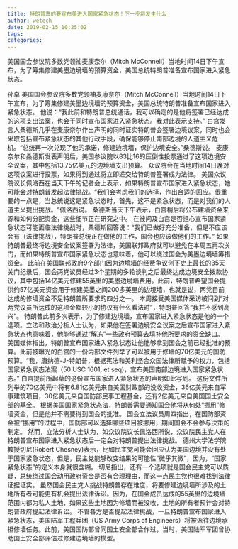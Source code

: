 ```yaml
---
title: 特朗普真的要宣布美进入国家紧急状态！下一步将发生什么
author: wetech
date: 2019-02-15 10:25:02
tags: 
categories: 
---
```

美国国会参议院多数党领袖麦康奈尔（Mitch McConnell）当地时间14日下午宣布，为了筹集修建美墨边境墙的预算资金，美国总统特朗普准备宣布国家进入紧急状态。
<!-- more -->
孙卓
美国国会参议院多数党领袖麦康奈尔（Mitch McConnell）当地时间14日下午宣布，为了筹集修建美墨边境墙的预算资金，美国总统特朗普准备宣布国家进入紧急状态。
他说：“我此前和特朗普总统通话，我可以确定的是他将签署已经达成的这项支出法案，也会于同时宣布国家进入紧急状态。我对此表示支持。”
白宫发言人桑德斯几乎在麦康奈尔作出声明的同时证实特朗普会签署边境议案，同时也会采取包括宣布紧急状态的其他行政手段，确保能够停止南部边境的人道主义危机。“总统再一次兑现了他的承诺，修建边境墙，保护边境安全。”桑德斯说。
麦康奈尔和桑德斯发表声明后，美国参议院以83比16的压倒性投票通过了这项边境安全议案，其中包括13.75亿美元的边境墙支出预算。
众议院会在当地时间14日晚对这项议案进行投票，如果得到通过将立即递交给特朗普签署成为法律。
美国众议院议长佩洛西在当天下午的记者会上表示，如果特朗普宣布国家进入紧急状态，她可能会对特朗普发起法律挑战。“我们会考虑我们的选择，作出合适的回应。很重要的一点是，当总统说这是紧急状态时，首先，这不是紧急状态，而是对我们的人道主义提出挑战。“佩洛西说。
桑德斯当天下午表示，白宫稍后将公布建墙资金来源和如何分配资金，这些细节正在研究之中。
在被问及白宫是否担心宣布国家紧急状态可能面临法律挑战时，桑德斯回答说：“我们已做好充分准备，但是不应该会有（法律挑战），特朗普总统正在做他的工作，国会也应该做他们的工作。”
如果特朗普最终将边境安全议案签署为法律，美国联邦政府就可以避免在本周五再次关门，而如果特朗普宣布国家紧急状态也意味着，他可以绕过国会为美墨边境墙筹措资金。
此前在美国联邦政府9个部门因为边境墙的经费争议创下史上最长的35天关门纪录后，国会两党议员经过3个星期的多轮谈判之后最终达成边境安全拨款协议，其中包括14亿美元修建55英里的美墨边境墙费用。此前，特朗普希望国会提供约57亿美元资金用于修建美墨之间200多英里的边境墙，也就是说，两党目前达成的修墙资金不足特朗普所要求的四分之一。
本周接受美国媒体采访被问到“对两党议员所达成的这项金额较小的协议有什么看法时”，特朗普回答“我并不感到高兴”。
特朗普此前多次表示，为了修建边境墙，宣布国家进入紧急状态是他的一个选项。立法和政治分析人士认为，如果他在签署边境安全议案之后宣布国家进入紧急状态也意味着，他能够通过“解冻”一些政府预算去填补他所要求的资金缺口。
美国媒体指出，特朗普宣布国家进入紧急状态让他能够拿到国会之前已经批准的预算。此前被曝光的白宫的一份内部文件列举了可以被用于修墙的70亿美元的国防预算。“我，唐纳德-J-特朗普，根据宪法和美利坚合众国法律所赋予的权力，包括国家紧急状态法案（50 USC 1601, et seq)，宣布美国南部边境进入国家紧急状态。” 白宫提前所起草的这份宣布国家进入紧急状态的声明如此写到。
这份文件所列举的70亿美元中将有6.81亿美元来自美国财政部的没收资金，36亿美元来自军事建筑项目，30亿美元来自国防部民事工程基金，还有2亿美元来自美国国土安全部的基金。
根据美国国家紧急状态法，特朗普需要通知国会他将从何处“挪用”修墙资金，但是他并不需要得到国会的批准。
国会立法议员周四指出，在国防部资金被“挪用”的过程中，国防部可以选择哪些项目被挪用，期间国会不会参与决策的制定。
然而，立法分析人士认为，如众议院议长佩洛西所说，众议院民主党人在特朗普宣布国家进入紧急状态后一定会对特朗普提出法律挑战。
德州大学法学院教授切尼(Robert Chesney)表示，比如民主党可能会回应认为美国边境并没有处于国家紧急状态，但是，民主党能够改变结果的可能性“微乎其微”，因为，“国家紧急状态”的定义本身就很含糊。
切尼指出，还有一个选项就是国会民主党可以质疑，总统绕过国会动用政府资金是否有合理理由，而这一点民主党也很难找到法律证据证实。
虽然国会民主党人挑战特朗普存在难度，将要修建边境墙所涉及的土地所有者可能更有机会提出法律诉讼。因为，在国会成员达成的55英里的边境墙范围内都为私人土地，如果这些土地因为修墙而被没收，土地的所有者预计会对特朗普政府提起法律诉讼。
不管各方是否提起法律挑战，一旦特朗普宣布国家进入紧急状态，美国陆军工程兵团（US Army Corps of Engineers）将被派往边境承担修墙任务。此前，美国国防部曾同国土安全部合作过，当时，美国陆军军团曾协助国土安全部评估过修建边境墙的模型。
 
 
